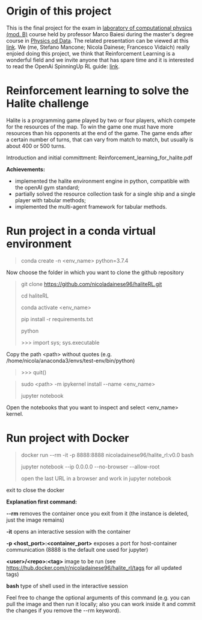 # Origin of this project

This is the final project for the exam in [laboratory of computational physics (mod. B)](https://it.didattica.unipd.it/off/2018/LM/SC/SC2443/000ZZ/SCP8082526/N0) course held by professor Marco Baiesi during the master's degree course in [Physics od Data](https://www.unipd.it/en/physics-data). The related presentation can be viewed at this [link](https://docs.google.com/presentation/d/1EJmlQ-L-AC-snDwLroGnENuX4wGkJSlqsndbm1H76gA/edit?usp=sharing). We (me, Stefano Mancone; Nicola Dainese; Francesco Vidaich) really enjoied doing this project, we think that Reinforcement Learning is a wonderful field and we invite anyone that has spare time and it is interested to read the OpenAi SpinningUp RL guide: [link](https://spinningup.openai.com/en/latest/user/introduction.html).

# Reinforcement learning to solve the Halite challenge

Halite is a programming game played by two or four players, which compete for the resources of the map. To win the game one must have more resources than his opponents at the end of the game. The game ends after a certain number of turns, that can vary from match to match, but usually is about 400 or 500 turns.

Introduction and initial committment: Reinforcement_learning_for_halite.pdf

**Achievements:** 

- implemented the halite environment engine in python, compatible with the openAI gym standard;
- partially solved the resource collection task for a single ship and a single player with tabular methods; 
- implemented the multi-agent framework for tabular methods.

# Run project in a conda virtual environment

> conda create -n \<env_name> python=3.7.4

Now choose the folder in which you want to clone the github repository

> git clone https://github.com/nicoladainese96/haliteRL.git
>
> cd haliteRL
>
> conda activate \<env_name>
>
> pip install -r requirements.txt
>
> python
>
> \>\>\> import sys; sys.executable

Copy the path \<path> without quotes (e.g. /home/nicola/anaconda3/envs/test-env/bin/python)

> \>\>\>  quit()

>sudo \<path> -m ipykernel install --name \<env_name>
>
>jupyter notebook

Open the notebooks that you want to inspect and select \<env_name> kernel.

# Run project with Docker

> docker run --rm -it -p 8888:8888 nicoladainese96/halite_rl:v0.0 bash
>
> jupyter notebook --ip 0.0.0.0 --no-browser --allow-root
>
> open the last URL in a browser and work in jupyter notebook

exit to close the docker

**Explanation first command:**  

**--rm**    removes the container once you exit from it (the instance is deleted, just the image remains) 

**-it**   opens an interactive session with the container  

**-p <host_port>:<container_port>**   exposes a port for host-container communication (8888 is the default one used for jupyter)  

**\<user>/\<repo>:\<tag>**   image to be run (see https://hub.docker.com/r/nicoladainese96/halite_rl/tags for all updated tags)  
  
**bash**   type of shell used in the interactive session  

Feel free to change the optional arguments of this command (e.g. you can pull the image and then run it locally; also you can work inside it and commit the changes if you remove the --rm keyword).
